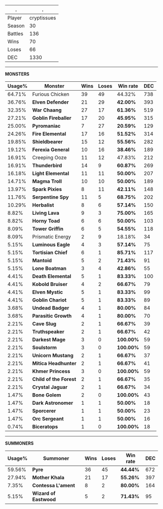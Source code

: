 .|.
|-|-
Player|cryptissues
Season|30
Battles|136
Wins|70
Loses|66
DEC|1330

---
**MONSTERS**

Usage%|Monster|Wins|Loses|Win rate|DEC|
-|-|-|-|-|-|
64.71%|Furious Chicken|39|49|44.32%|738|
36.76%|**Elven Defender**|21|29|**42.00%**|393|
32.35%|**War Chaang**|27|17|**61.36%**|519|
27.21%|**Goblin Fireballer**|17|20|**45.95%**|315|
25.00%|**Pyromaniac**|7|27|**20.59%**|129|
24.26%|**Fire Elemental**|17|16|**51.52%**|314|
19.85%|**Shieldbearer**|15|12|**55.56%**|282|
19.12%|**Ferexia General**|10|16|**38.46%**|189|
16.91%|Creeping Ooze|11|12|47.83%|212|
16.91%|**Thunderbird**|14|9|**60.87%**|269|
16.18%|**Light Elemental**|11|11|**50.00%**|207|
14.71%|**Magma Troll**|10|10|**50.00%**|189|
13.97%|**Spark Pixies**|8|11|**42.11%**|148|
11.76%|**Serpentine Spy**|11|5|**68.75%**|202|
10.29%|**Herbalist**|8|6|**57.14%**|150|
8.82%|**Living Lava**|9|3|**75.00%**|165|
8.82%|**Horny Toad**|6|6|**50.00%**|103|
8.09%|**Tower Griffin**|6|5|**54.55%**|118|
8.09%|Prismatic Energy|2|9|18.18%|34|
5.15%|**Luminous Eagle**|4|3|**57.14%**|75|
5.15%|**Tortisian Chief**|6|1|**85.71%**|117|
5.15%|**Mantoid**|5|2|**71.43%**|91|
5.15%|**Lone Boatman**|3|4|**42.86%**|55|
4.41%|**Death Elemental**|5|1|**83.33%**|100|
4.41%|**Kobold Bruiser**|4|2|**66.67%**|79|
4.41%|**Elven Mystic**|5|1|**83.33%**|99|
4.41%|**Goblin Chariot**|5|1|**83.33%**|89|
3.68%|**Undead Badger**|4|1|**80.00%**|84|
3.68%|**Parasitic Growth**|4|1|**80.00%**|70|
2.21%|**Cave Slug**|2|1|**66.67%**|39|
2.21%|**Truthspeaker**|2|1|**66.67%**|42|
2.21%|**Darkest Mage**|3|0|**100.00%**|59|
2.21%|**Soulstorm**|3|0|**100.00%**|59|
2.21%|**Unicorn Mustang**|2|1|**66.67%**|37|
2.21%|**Mitica Headhunter**|2|1|**66.67%**|41|
2.21%|**Khmer Princess**|3|0|**100.00%**|59|
2.21%|**Child of the Forest**|2|1|**66.67%**|35|
2.21%|**Crystal Jaguar**|2|1|**66.67%**|34|
1.47%|**Bone Golem**|2|0|**100.00%**|43|
1.47%|**Dark Astronomer**|1|1|**50.00%**|18|
1.47%|**Sporcerer**|1|1|**50.00%**|23|
1.47%|**Orc Sergeant**|1|1|**50.00%**|16|
0.74%|**Biceratops**|1|0|**100.00%**|18|

---
**SUMMONERS**

Usage%|Summoner|Wins|Loses|Win rate|DEC|
-|-|-|-|-|-|
59.56%|**Pyre**|36|45|**44.44%**|672|
27.94%|**Mother Khala**|21|17|**55.26%**|397|
7.35%|**Contessa L'ament**|8|2|**80.00%**|164|
5.15%|**Wizard of Eastwood**|5|2|**71.43%**|95|
